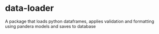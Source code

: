 # data-loader
A package that loads python dataframes, applies validation and formatting using pandera models and saves to database
